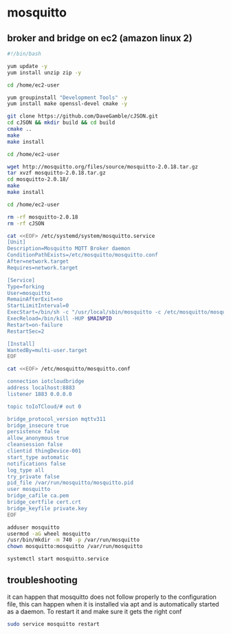 # mosquitto
## broker and bridge on ec2 (amazon linux 2)
```bash
#!/bin/bash

yum update -y
yum install unzip zip -y

cd /home/ec2-user

yum groupinstall "Development Tools" -y
yum install make openssl-devel cmake -y

git clone https://github.com/DaveGamble/cJSON.git
cd cJSON && mkdir build && cd build
cmake ..
make
make install

cd /home/ec2-user

wget http://mosquitto.org/files/source/mosquitto-2.0.18.tar.gz
tar xvzf mosquitto-2.0.18.tar.gz
cd mosquitto-2.0.18/
make
make install

cd /home/ec2-user

rm -rf mosquitto-2.0.18
rm -rf cJSON

cat <<EOF> /etc/systemd/system/mosquitto.service
[Unit]
Description=Mosquitto MQTT Broker daemon
ConditionPathExists=/etc/mosquitto/mosquitto.conf
After=network.target
Requires=network.target

[Service] 
Type=forking 
User=mosquitto
RemainAfterExit=no 
StartLimitInterval=0 
ExecStart=/bin/sh -c "/usr/local/sbin/mosquitto -c /etc/mosquitto/mosquitto.conf -d -v"
ExecReload=/bin/kill -HUP $MAINPID 
Restart=on-failure 
RestartSec=2

[Install] 
WantedBy=multi-user.target
EOF

cat <<EOF> /etc/mosquitto/mosquitto.conf

connection iotcloudbridge
address localhost:8883
listener 1883 0.0.0.0

topic toIoTCloud/# out 0

bridge_protocol_version mqttv311
bridge_insecure true
persistence false
allow_anonymous true
cleansession false
clientid thingDevice-001
start_type automatic
notifications false
log_type all
try_private false
pid_file /var/run/mosquitto/mosquitto.pid
user mosquitto
bridge_cafile ca.pem
bridge_certfile cert.crt
bridge_keyfile private.key
EOF

adduser mosquitto
usermod -aG wheel mosquitto
/usr/bin/mkdir -m 740 -p /var/run/mosquitto
chown mosquitto:mosquitto /var/run/mosquitto

systemctl start mosquitto.service
```
## troubleshooting
it can happen that mosquitto does not follow properly to the configuration file, this can happen when it is installed via apt and is automatically started as a daemon.
To restart it and make sure it gets the right conf
```bash
sudo service mosquitto restart
```
